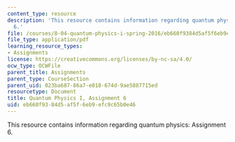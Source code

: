 ```yaml
---
content_type: resource
description: 'This resource contains information regarding quantum physics: Assignment
  6.'
file: /courses/8-04-quantum-physics-i-spring-2016/eb660f9384d5af5f6eb9efc9c65b0e46_MIT8_04S16_ps6_2016.pdf
file_type: application/pdf
learning_resource_types:
- Assignments
license: https://creativecommons.org/licenses/by-nc-sa/4.0/
ocw_type: OCWFile
parent_title: Assignments
parent_type: CourseSection
parent_uid: 023ba687-86a7-e018-674d-9ae5887715ed
resourcetype: Document
title: Quantum Physics I, Assignment 6
uid: eb660f93-84d5-af5f-6eb9-efc9c65b0e46
---
```

This resource contains information regarding quantum physics: Assignment 6.